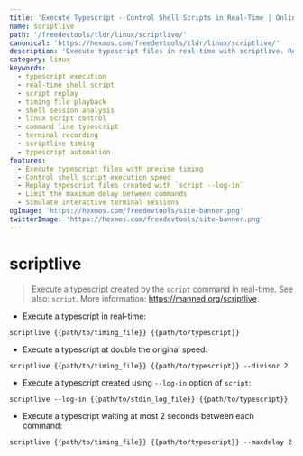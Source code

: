 ```yaml
---
title: 'Execute Typescript - Control Shell Scripts in Real-Time | Online Free DevTools by Hexmos'
name: scriptlive
path: '/freedevtools/tldr/linux/scriptlive/'
canonical: 'https://hexmos.com/freedevtools/tldr/linux/scriptlive/'
description: 'Execute typescript files in real-time with scriptlive. Replay shell sessions and control timing using a timing file. Free online tool, no registration required.'
category: linux
keywords:
  - typescript execution
  - real-time shell script
  - script replay
  - timing file playback
  - shell session analysis
  - linux script control
  - command line typescript
  - terminal recording
  - scriptlive timing
  - typescript automation
features:
  - Execute typescript files with precise timing
  - Control shell script execution speed
  - Replay typescript files created with `script --log-in`
  - Limit the maximum delay between commands
  - Simulate interactive terminal sessions
ogImage: 'https://hexmos.com/freedevtools/site-banner.png'
twitterImage: 'https://hexmos.com/freedevtools/site-banner.png'
---
```


# scriptlive

> Execute a typescript created by the `script` command in real-time.
> See also: `script`.
> More information: <https://manned.org/scriptlive>.

- Execute a typescript in real-time:

`scriptlive {{path/to/timing_file}} {{path/to/typescript}}`

- Execute a typescript at double the original speed:

`scriptlive {{path/to/timing_file}} {{path/to/typescript}} --divisor 2`

- Execute a typescript created using `--log-in` option of `script`:

`scriptlive --log-in {{path/to/stdin_log_file}} {{path/to/typescript}}`

- Execute a typescript waiting at most 2 seconds between each command:

`scriptlive {{path/to/timing_file}} {{path/to/typescript}} --maxdelay 2`
